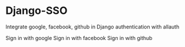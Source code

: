 # Django-SSO

Integrate google, facebook, github in Django authentication with allauth


Sign in with google
Sign in with facebook
Sign in with github

